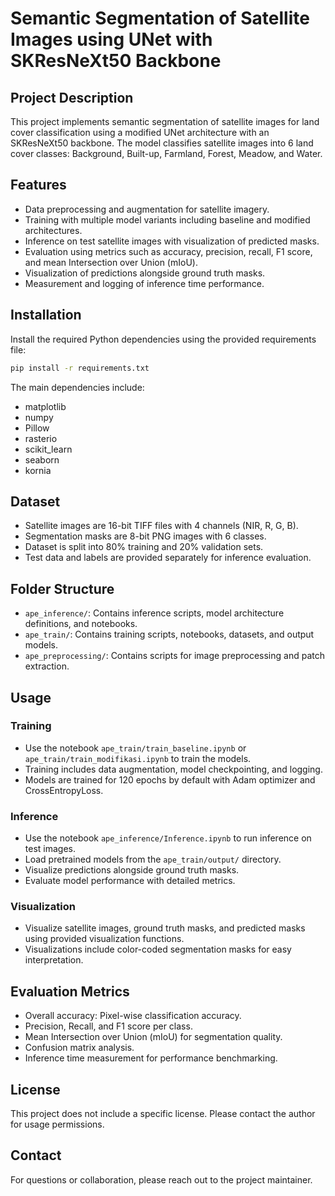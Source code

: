 # Semantic Segmentation of Satellite Images using UNet with SKResNeXt50 Backbone

## Project Description
This project implements semantic segmentation of satellite images for land cover classification using a modified UNet architecture with an SKResNeXt50 backbone. The model classifies satellite images into 6 land cover classes: Background, Built-up, Farmland, Forest, Meadow, and Water.

## Features
- Data preprocessing and augmentation for satellite imagery.
- Training with multiple model variants including baseline and modified architectures.
- Inference on test satellite images with visualization of predicted masks.
- Evaluation using metrics such as accuracy, precision, recall, F1 score, and mean Intersection over Union (mIoU).
- Visualization of predictions alongside ground truth masks.
- Measurement and logging of inference time performance.

## Installation
Install the required Python dependencies using the provided requirements file:

```bash
pip install -r requirements.txt
```

The main dependencies include:
- matplotlib
- numpy
- Pillow
- rasterio
- scikit_learn
- seaborn
- kornia

## Dataset
- Satellite images are 16-bit TIFF files with 4 channels (NIR, R, G, B).
- Segmentation masks are 8-bit PNG images with 6 classes.
- Dataset is split into 80% training and 20% validation sets.
- Test data and labels are provided separately for inference evaluation.

## Folder Structure
- `ape_inference/`: Contains inference scripts, model architecture definitions, and notebooks.
- `ape_train/`: Contains training scripts, notebooks, datasets, and output models.
- `ape_preprocessing/`: Contains scripts for image preprocessing and patch extraction.
  
## Usage

### Training
- Use the notebook `ape_train/train_baseline.ipynb` or `ape_train/train_modifikasi.ipynb` to train the models.
- Training includes data augmentation, model checkpointing, and logging.
- Models are trained for 120 epochs by default with Adam optimizer and CrossEntropyLoss.

### Inference
- Use the notebook `ape_inference/Inference.ipynb` to run inference on test images.
- Load pretrained models from the `ape_train/output/` directory.
- Visualize predictions alongside ground truth masks.
- Evaluate model performance with detailed metrics.

### Visualization
- Visualize satellite images, ground truth masks, and predicted masks using provided visualization functions.
- Visualizations include color-coded segmentation masks for easy interpretation.

## Evaluation Metrics
- Overall accuracy: Pixel-wise classification accuracy.
- Precision, Recall, and F1 score per class.
- Mean Intersection over Union (mIoU) for segmentation quality.
- Confusion matrix analysis.
- Inference time measurement for performance benchmarking.

## License
This project does not include a specific license. Please contact the author for usage permissions.

## Contact
For questions or collaboration, please reach out to the project maintainer.
